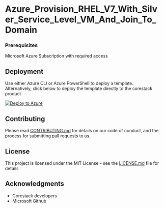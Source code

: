 
# Azure_Provision_RHEL_V7_With_Silver_Service_Level_VM_And_Join_To_Domain



### Prerequisites

Microsoft Azure Subscription with required access

## Deployment

Use either Azure CLI or Azure PowerShell to deploy a template. Alternatively, click below to deploy the template directly to the corestack product 

[![Deploy to Azure](https://docs.corestack.io/wp-content/uploads/2019/09/deploy-to-corestack.svg)](http://sandbox.corestack.io/heatstack/templates?repositories=github&external_redirect=true&name=Azure_Provision_RHEL_V7_With_Silver_Service_Level_VM_And_Join_To_Domain&url=https://raw.githubusercontent.com/corestacklabs/Templates/master/arm/Azure_Provision_RHEL_V7_With_Silver_Service_Level_VM_And_Join_To_Domain/Azure_Provision_RHEL_V7_With_Silver_Service_Level_VM_And_Join_To_Domain_content.json&engine=arm&type[0]=Cloud&classification[0]=Provisioning&services[0]=Azure&scope=tenant#/mytemplates)

## Contributing

Please read [CONTRIBUTING.md](https://gist.github.com/karthick-kk/30e4fd3f279492b4f040d5cd569d21d0) for details on our code of conduct, and the process for submitting pull requests to us.

## License

This project is licensed under the MIT License - see the [LICENSE.md](LICENSE.md) file for details

## Acknowledgments

* Corestack developers
* Microsoft Github


